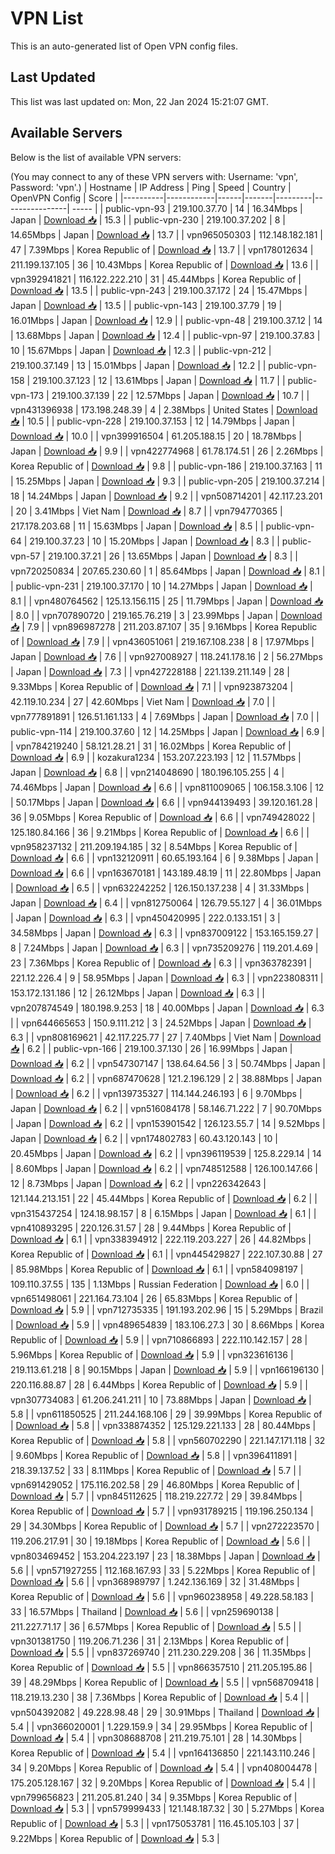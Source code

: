# VPN List

This is an auto-generated list of Open VPN config files.

## Last Updated

This list was last updated on: Mon, 22 Jan 2024 15:21:07 GMT.

## Available Servers

Below is the list of available VPN servers:

(You may connect to any of these VPN servers with: Username: 'vpn', Password: 'vpn'.)
| Hostname | IP Address | Ping | Speed | Country | OpenVPN Config | Score |
|----------|------------|------|-------|---------|----------------| ----- |
| public-vpn-93 | 219.100.37.70 | 14 | 16.34Mbps | Japan | [Download 📥](./configs/server_0_JP.ovpn) | 15.3 |
| public-vpn-230 | 219.100.37.202 | 8 | 14.65Mbps | Japan | [Download 📥](./configs/server_1_JP.ovpn) | 13.7 |
| vpn965050303 | 112.148.182.181 | 47 | 7.39Mbps | Korea Republic of | [Download 📥](./configs/server_2_KR.ovpn) | 13.7 |
| vpn178012634 | 211.199.137.105 | 36 | 10.43Mbps | Korea Republic of | [Download 📥](./configs/server_3_KR.ovpn) | 13.6 |
| vpn392941821 | 116.122.222.210 | 31 | 45.44Mbps | Korea Republic of | [Download 📥](./configs/server_4_KR.ovpn) | 13.5 |
| public-vpn-243 | 219.100.37.172 | 24 | 15.47Mbps | Japan | [Download 📥](./configs/server_5_JP.ovpn) | 13.5 |
| public-vpn-143 | 219.100.37.79 | 19 | 16.01Mbps | Japan | [Download 📥](./configs/server_6_JP.ovpn) | 12.9 |
| public-vpn-48 | 219.100.37.12 | 14 | 13.68Mbps | Japan | [Download 📥](./configs/server_7_JP.ovpn) | 12.4 |
| public-vpn-97 | 219.100.37.83 | 10 | 15.67Mbps | Japan | [Download 📥](./configs/server_8_JP.ovpn) | 12.3 |
| public-vpn-212 | 219.100.37.149 | 13 | 15.01Mbps | Japan | [Download 📥](./configs/server_9_JP.ovpn) | 12.2 |
| public-vpn-158 | 219.100.37.123 | 12 | 13.61Mbps | Japan | [Download 📥](./configs/server_10_JP.ovpn) | 11.7 |
| public-vpn-173 | 219.100.37.139 | 22 | 12.57Mbps | Japan | [Download 📥](./configs/server_11_JP.ovpn) | 10.7 |
| vpn431396938 | 173.198.248.39 | 4 | 2.38Mbps | United States | [Download 📥](./configs/server_12_US.ovpn) | 10.5 |
| public-vpn-228 | 219.100.37.153 | 12 | 14.79Mbps | Japan | [Download 📥](./configs/server_13_JP.ovpn) | 10.0 |
| vpn399916504 | 61.205.188.15 | 20 | 18.78Mbps | Japan | [Download 📥](./configs/server_14_JP.ovpn) | 9.9 |
| vpn422774968 | 61.78.174.51 | 26 | 2.26Mbps | Korea Republic of | [Download 📥](./configs/server_15_KR.ovpn) | 9.8 |
| public-vpn-186 | 219.100.37.163 | 11 | 15.25Mbps | Japan | [Download 📥](./configs/server_16_JP.ovpn) | 9.3 |
| public-vpn-205 | 219.100.37.214 | 18 | 14.24Mbps | Japan | [Download 📥](./configs/server_17_JP.ovpn) | 9.2 |
| vpn508714201 | 42.117.23.201 | 20 | 3.41Mbps | Viet Nam | [Download 📥](./configs/server_18_VN.ovpn) | 8.7 |
| vpn794770365 | 217.178.203.68 | 11 | 15.63Mbps | Japan | [Download 📥](./configs/server_19_JP.ovpn) | 8.5 |
| public-vpn-64 | 219.100.37.23 | 10 | 15.20Mbps | Japan | [Download 📥](./configs/server_20_JP.ovpn) | 8.3 |
| public-vpn-57 | 219.100.37.21 | 26 | 13.65Mbps | Japan | [Download 📥](./configs/server_21_JP.ovpn) | 8.3 |
| vpn720250834 | 207.65.230.60 | 1 | 85.64Mbps | Japan | [Download 📥](./configs/server_22_JP.ovpn) | 8.1 |
| public-vpn-231 | 219.100.37.170 | 10 | 14.27Mbps | Japan | [Download 📥](./configs/server_23_JP.ovpn) | 8.1 |
| vpn480764562 | 125.13.156.115 | 25 | 11.79Mbps | Japan | [Download 📥](./configs/server_24_JP.ovpn) | 8.0 |
| vpn707890720 | 219.165.76.219 | 3 | 23.99Mbps | Japan | [Download 📥](./configs/server_25_JP.ovpn) | 7.9 |
| vpn896987278 | 211.203.87.107 | 35 | 9.16Mbps | Korea Republic of | [Download 📥](./configs/server_26_KR.ovpn) | 7.9 |
| vpn436051061 | 219.167.108.238 | 8 | 17.97Mbps | Japan | [Download 📥](./configs/server_27_JP.ovpn) | 7.6 |
| vpn927008927 | 118.241.178.16 | 2 | 56.27Mbps | Japan | [Download 📥](./configs/server_28_JP.ovpn) | 7.3 |
| vpn427228188 | 221.139.211.149 | 28 | 9.33Mbps | Korea Republic of | [Download 📥](./configs/server_29_KR.ovpn) | 7.1 |
| vpn923873204 | 42.119.10.234 | 27 | 42.60Mbps | Viet Nam | [Download 📥](./configs/server_30_VN.ovpn) | 7.0 |
| vpn777891891 | 126.51.161.133 | 4 | 7.69Mbps | Japan | [Download 📥](./configs/server_31_JP.ovpn) | 7.0 |
| public-vpn-114 | 219.100.37.60 | 12 | 14.25Mbps | Japan | [Download 📥](./configs/server_32_JP.ovpn) | 6.9 |
| vpn784219240 | 58.121.28.21 | 31 | 16.02Mbps | Korea Republic of | [Download 📥](./configs/server_33_KR.ovpn) | 6.9 |
| kozakura1234 | 153.207.223.193 | 12 | 11.57Mbps | Japan | [Download 📥](./configs/server_34_JP.ovpn) | 6.8 |
| vpn214048690 | 180.196.105.255 | 4 | 74.46Mbps | Japan | [Download 📥](./configs/server_35_JP.ovpn) | 6.6 |
| vpn811009065 | 106.158.3.106 | 12 | 50.17Mbps | Japan | [Download 📥](./configs/server_36_JP.ovpn) | 6.6 |
| vpn944139493 | 39.120.161.28 | 36 | 9.05Mbps | Korea Republic of | [Download 📥](./configs/server_37_KR.ovpn) | 6.6 |
| vpn749428022 | 125.180.84.166 | 36 | 9.21Mbps | Korea Republic of | [Download 📥](./configs/server_38_KR.ovpn) | 6.6 |
| vpn958237132 | 211.209.194.185 | 32 | 8.54Mbps | Korea Republic of | [Download 📥](./configs/server_39_KR.ovpn) | 6.6 |
| vpn132120911 | 60.65.193.164 | 6 | 9.38Mbps | Japan | [Download 📥](./configs/server_40_JP.ovpn) | 6.6 |
| vpn163670181 | 143.189.48.19 | 11 | 22.80Mbps | Japan | [Download 📥](./configs/server_41_JP.ovpn) | 6.5 |
| vpn632242252 | 126.150.137.238 | 4 | 31.33Mbps | Japan | [Download 📥](./configs/server_42_JP.ovpn) | 6.4 |
| vpn812750064 | 126.79.55.127 | 4 | 36.01Mbps | Japan | [Download 📥](./configs/server_43_JP.ovpn) | 6.3 |
| vpn450420995 | 222.0.133.151 | 3 | 34.58Mbps | Japan | [Download 📥](./configs/server_44_JP.ovpn) | 6.3 |
| vpn837009122 | 153.165.159.27 | 8 | 7.24Mbps | Japan | [Download 📥](./configs/server_45_JP.ovpn) | 6.3 |
| vpn735209276 | 119.201.4.69 | 23 | 7.36Mbps | Korea Republic of | [Download 📥](./configs/server_46_KR.ovpn) | 6.3 |
| vpn363782391 | 221.12.226.4 | 9 | 58.95Mbps | Japan | [Download 📥](./configs/server_47_JP.ovpn) | 6.3 |
| vpn223808311 | 153.172.131.186 | 12 | 26.12Mbps | Japan | [Download 📥](./configs/server_48_JP.ovpn) | 6.3 |
| vpn207874549 | 180.198.9.253 | 18 | 40.00Mbps | Japan | [Download 📥](./configs/server_49_JP.ovpn) | 6.3 |
| vpn644665653 | 150.9.111.212 | 3 | 24.52Mbps | Japan | [Download 📥](./configs/server_50_JP.ovpn) | 6.3 |
| vpn808169621 | 42.117.225.77 | 27 | 7.40Mbps | Viet Nam | [Download 📥](./configs/server_51_VN.ovpn) | 6.2 |
| public-vpn-166 | 219.100.37.130 | 26 | 16.99Mbps | Japan | [Download 📥](./configs/server_52_JP.ovpn) | 6.2 |
| vpn547307147 | 138.64.64.56 | 3 | 50.74Mbps | Japan | [Download 📥](./configs/server_53_JP.ovpn) | 6.2 |
| vpn687470628 | 121.2.196.129 | 2 | 38.88Mbps | Japan | [Download 📥](./configs/server_54_JP.ovpn) | 6.2 |
| vpn139735327 | 114.144.246.193 | 6 | 9.70Mbps | Japan | [Download 📥](./configs/server_55_JP.ovpn) | 6.2 |
| vpn516084178 | 58.146.71.222 | 7 | 90.70Mbps | Japan | [Download 📥](./configs/server_56_JP.ovpn) | 6.2 |
| vpn153901542 | 126.123.55.7 | 14 | 9.52Mbps | Japan | [Download 📥](./configs/server_57_JP.ovpn) | 6.2 |
| vpn174802783 | 60.43.120.143 | 10 | 20.45Mbps | Japan | [Download 📥](./configs/server_58_JP.ovpn) | 6.2 |
| vpn396119539 | 125.8.229.14 | 14 | 8.60Mbps | Japan | [Download 📥](./configs/server_59_JP.ovpn) | 6.2 |
| vpn748512588 | 126.100.147.66 | 12 | 8.73Mbps | Japan | [Download 📥](./configs/server_60_JP.ovpn) | 6.2 |
| vpn226342643 | 121.144.213.151 | 22 | 45.44Mbps | Korea Republic of | [Download 📥](./configs/server_61_KR.ovpn) | 6.2 |
| vpn315437254 | 124.18.98.157 | 8 | 6.15Mbps | Japan | [Download 📥](./configs/server_62_JP.ovpn) | 6.1 |
| vpn410893295 | 220.126.31.57 | 28 | 9.44Mbps | Korea Republic of | [Download 📥](./configs/server_63_KR.ovpn) | 6.1 |
| vpn338394912 | 222.119.203.227 | 26 | 44.82Mbps | Korea Republic of | [Download 📥](./configs/server_64_KR.ovpn) | 6.1 |
| vpn445429827 | 222.107.30.88 | 27 | 85.98Mbps | Korea Republic of | [Download 📥](./configs/server_65_KR.ovpn) | 6.1 |
| vpn584098197 | 109.110.37.55 | 135 | 1.13Mbps | Russian Federation | [Download 📥](./configs/server_66_RU.ovpn) | 6.0 |
| vpn651498061 | 221.164.73.104 | 26 | 65.83Mbps | Korea Republic of | [Download 📥](./configs/server_67_KR.ovpn) | 5.9 |
| vpn712735335 | 191.193.202.96 | 15 | 5.29Mbps | Brazil | [Download 📥](./configs/server_68_BR.ovpn) | 5.9 |
| vpn489654839 | 183.106.27.3 | 30 | 8.66Mbps | Korea Republic of | [Download 📥](./configs/server_69_KR.ovpn) | 5.9 |
| vpn710866893 | 222.110.142.157 | 28 | 5.96Mbps | Korea Republic of | [Download 📥](./configs/server_70_KR.ovpn) | 5.9 |
| vpn323616136 | 219.113.61.218 | 8 | 90.15Mbps | Japan | [Download 📥](./configs/server_71_JP.ovpn) | 5.9 |
| vpn166196130 | 220.116.88.87 | 28 | 6.44Mbps | Korea Republic of | [Download 📥](./configs/server_72_KR.ovpn) | 5.9 |
| vpn307734083 | 61.206.241.211 | 10 | 73.88Mbps | Japan | [Download 📥](./configs/server_73_JP.ovpn) | 5.8 |
| vpn611850525 | 211.244.168.106 | 29 | 39.99Mbps | Korea Republic of | [Download 📥](./configs/server_74_KR.ovpn) | 5.8 |
| vpn338874352 | 125.129.221.133 | 28 | 80.44Mbps | Korea Republic of | [Download 📥](./configs/server_75_KR.ovpn) | 5.8 |
| vpn560702290 | 221.147.171.118 | 32 | 9.60Mbps | Korea Republic of | [Download 📥](./configs/server_76_KR.ovpn) | 5.8 |
| vpn396411891 | 218.39.137.52 | 33 | 8.11Mbps | Korea Republic of | [Download 📥](./configs/server_77_KR.ovpn) | 5.7 |
| vpn691429052 | 175.116.202.58 | 29 | 46.80Mbps | Korea Republic of | [Download 📥](./configs/server_78_KR.ovpn) | 5.7 |
| vpn845112625 | 118.219.227.72 | 29 | 39.84Mbps | Korea Republic of | [Download 📥](./configs/server_79_KR.ovpn) | 5.7 |
| vpn931789215 | 119.196.250.134 | 29 | 34.30Mbps | Korea Republic of | [Download 📥](./configs/server_80_KR.ovpn) | 5.7 |
| vpn272223570 | 119.206.217.91 | 30 | 19.18Mbps | Korea Republic of | [Download 📥](./configs/server_81_KR.ovpn) | 5.6 |
| vpn803469452 | 153.204.223.197 | 23 | 18.38Mbps | Japan | [Download 📥](./configs/server_82_JP.ovpn) | 5.6 |
| vpn571927255 | 112.168.167.93 | 33 | 5.22Mbps | Korea Republic of | [Download 📥](./configs/server_83_KR.ovpn) | 5.6 |
| vpn368989797 | 1.242.136.169 | 32 | 31.48Mbps | Korea Republic of | [Download 📥](./configs/server_84_KR.ovpn) | 5.6 |
| vpn960238958 | 49.228.58.183 | 33 | 16.57Mbps | Thailand | [Download 📥](./configs/server_85_TH.ovpn) | 5.6 |
| vpn259690138 | 211.227.71.17 | 36 | 6.57Mbps | Korea Republic of | [Download 📥](./configs/server_86_KR.ovpn) | 5.5 |
| vpn301381750 | 119.206.71.236 | 31 | 2.13Mbps | Korea Republic of | [Download 📥](./configs/server_87_KR.ovpn) | 5.5 |
| vpn837269740 | 211.230.229.208 | 36 | 11.35Mbps | Korea Republic of | [Download 📥](./configs/server_88_KR.ovpn) | 5.5 |
| vpn866357510 | 211.205.195.86 | 39 | 48.29Mbps | Korea Republic of | [Download 📥](./configs/server_89_KR.ovpn) | 5.5 |
| vpn568709418 | 118.219.13.230 | 38 | 7.36Mbps | Korea Republic of | [Download 📥](./configs/server_90_KR.ovpn) | 5.4 |
| vpn504392082 | 49.228.98.48 | 29 | 30.91Mbps | Thailand | [Download 📥](./configs/server_91_TH.ovpn) | 5.4 |
| vpn366020001 | 1.229.159.9 | 34 | 29.95Mbps | Korea Republic of | [Download 📥](./configs/server_92_KR.ovpn) | 5.4 |
| vpn308688708 | 211.219.75.101 | 28 | 14.30Mbps | Korea Republic of | [Download 📥](./configs/server_93_KR.ovpn) | 5.4 |
| vpn164136850 | 221.143.110.246 | 34 | 9.20Mbps | Korea Republic of | [Download 📥](./configs/server_94_KR.ovpn) | 5.4 |
| vpn408004478 | 175.205.128.167 | 32 | 9.20Mbps | Korea Republic of | [Download 📥](./configs/server_95_KR.ovpn) | 5.4 |
| vpn799656823 | 211.205.81.240 | 34 | 9.35Mbps | Korea Republic of | [Download 📥](./configs/server_96_KR.ovpn) | 5.3 |
| vpn579999433 | 121.148.187.32 | 30 | 5.27Mbps | Korea Republic of | [Download 📥](./configs/server_97_KR.ovpn) | 5.3 |
| vpn175053781 | 116.45.105.103 | 37 | 9.22Mbps | Korea Republic of | [Download 📥](./configs/server_98_KR.ovpn) | 5.3 |

